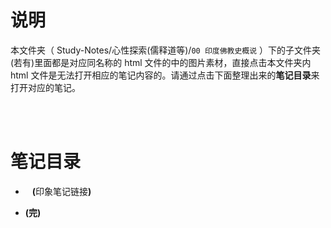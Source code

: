 # 说明
本文件夹（ Study-Notes/心性探索(儒释道等)/`00 印度佛教史概说` ）下的子文件夹(若有)里面都是对应同名称的 html 文件的中的图片素材，直接点击本文件夹内 html 文件是无法打开相应的笔记内容的。请通过点击下面整理出来的**笔记目录**来打开对应的笔记。

<br>
<br>


# 笔记目录
* <a href="https://abrachan.github.io/Study-Notes/心性探索(儒释道等)/00%20印度佛教史概说/" style="text-decoration:none"></a> &ensp; **(**<a href="" style="text-decoration:none">印象笔记链接</a>**)**




* **(完)**
